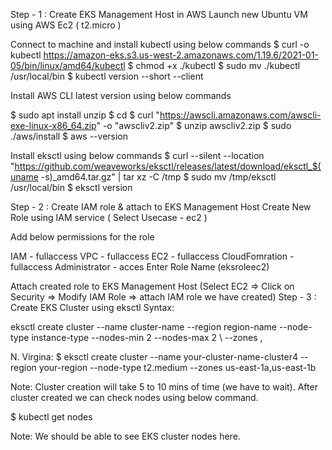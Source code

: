 Step - 1 : Create EKS Management Host in AWS
Launch new Ubuntu VM using AWS Ec2 ( t2.micro )

Connect to machine and install kubectl using below commands
$ curl -o kubectl https://amazon-eks.s3.us-west-2.amazonaws.com/1.19.6/2021-01-05/bin/linux/amd64/kubectl
$ chmod +x ./kubectl
$ sudo mv ./kubectl /usr/local/bin
$ kubectl version --short --client

Install AWS CLI latest version using below commands

$ sudo apt install unzip
$ cd
$ curl "https://awscli.amazonaws.com/awscli-exe-linux-x86_64.zip" -o "awscliv2.zip"
$ unzip awscliv2.zip
$ sudo ./aws/install
$ aws --version

Install eksctl using below commands
$ curl --silent --location "https://github.com/weaveworks/eksctl/releases/latest/download/eksctl_$(uname -s)_amd64.tar.gz" | tar xz -C /tmp
$ sudo mv /tmp/eksctl /usr/local/bin
$ eksctl version

Step - 2 : Create IAM role & attach to EKS Management Host
Create New Role using IAM service ( Select Usecase - ec2 )

Add below permissions for the role

IAM - fullaccess
VPC - fullaccess
EC2 - fullaccess
CloudFomration - fullaccess
Administrator - acces
Enter Role Name (eksroleec2)

Attach created role to EKS Management Host (Select EC2 => Click on Security => Modify IAM Role => attach IAM role we have created)
Step - 3 : Create EKS Cluster using eksctl
Syntax:

eksctl create cluster --name cluster-name
--region region-name
--node-type instance-type
--nodes-min 2
--nodes-max 2 \ --zones ,

N. Virgina: $ eksctl create cluster --name your-cluster-name-cluster4 --region your-region --node-type t2.medium --zones us-east-1a,us-east-1b


Note: Cluster creation will take 5 to 10 mins of time (we have to wait). After cluster created we can check nodes using below command.

$ kubectl get nodes

Note: We should be able to see EKS cluster nodes here.
